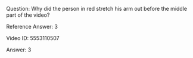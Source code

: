 Question: Why did the person in red stretch his arm out before the middle part of the video?

Reference Answer: 3

Video ID: 5553110507

Answer: 3

